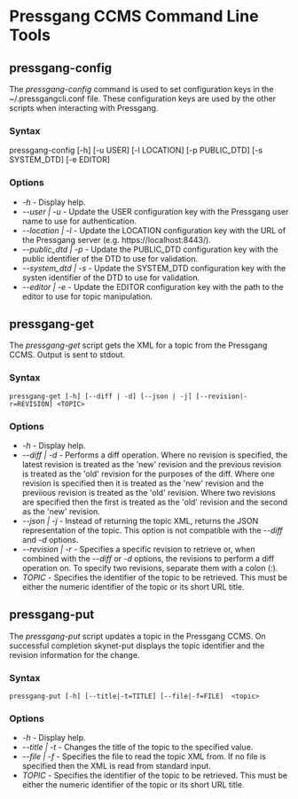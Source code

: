 # Pressgang CCMS Command Line Tools #

## pressgang-config ##

The *pressgang-config* command is used to set configuration keys in the ~/.pressgangcli.conf file. These configuration keys are used by the other scripts when interacting with Pressgang.

### Syntax ###

   pressgang-config [-h] [-u USER] [-l LOCATION] [-p PUBLIC_DTD] [-s SYSTEM_DTD] [-e EDITOR]

### Options ###

 * *-h* - Display help.
 * *--user | -u*  - Update the USER configuration key with the Pressgang user name to use for authentication.
 * *--location | -l* - Update the LOCATION configuration key with the URL of the Pressgang server (e.g. https://localhost:8443/).
 * *--public_dtd | -p* - Update the PUBLIC_DTD configuration key with the public identifier of the DTD to use for validation.
 * *--system_dtd | -s* - Update the SYSTEM_DTD configuration key with the systen identifier of the DTD to use for validation.
 * *--editor | -e* - Update the EDITOR configuration key with the path to the editor to use for topic manipulation.

## pressgang-get ##

The *pressgang-get* script gets the XML for a topic from the Pressgang CCMS. Output is sent to stdout.

### Syntax ###

    pressgang-get [-h] [--diff | -d] [--json | -j] [--revision|-r=REVISION] <TOPIC> 

### Options ###

 * *-h* - Display help.
 * *--diff | -d* - Performs a diff operation. Where no revision is specified, the latest revision is treated as the 'new' revision and the previous revision is treated as the 'old' revision for the purposes of the diff. Where one revision is specified then it is treated as the 'new' revision and the previious revision is treated as the 'old' revision. Where two revisions are specified then the first is treated as the 'old' revision and the second as the 'new' revision.
 * *--json | -j* - Instead of returning the topic XML, returns the JSON representation of the topic. This option is not compatible with the *--diff* and *-d* options.
 * *--revision | -r* - Specifies a specific revision to retrieve or, when combined with the *--diff* or *-d* options, the revisions to perform a diff operation on. To specify two revisions, separate them with a colon (:).
 * *TOPIC* - Specifies the identifier of the topic to be retrieved. This must be either the numeric identifier of the topic or its short URL title.
  
## pressgang-put ##

The *pressgang-put* script updates a topic in the Pressgang CCMS.  On successful completion skynet-put displays the topic identifier and the revision information for the change.

### Syntax ###

	pressgang-put [-h] [--title|-t=TITLE] [--file|-f=FILE]  <topic>

### Options ###

 * *-h* - Display help.
 * *--title | -t* - Changes the title of the topic to the specified value.
 * *--file | -f* - Specifies the file to read the topic XML from. If no file is specified then the XML is read from standard input.
 * *TOPIC*  - Specifies the identifier of the topic to be retrieved. This must be either the numeric identifier of the topic or its short URL title.

